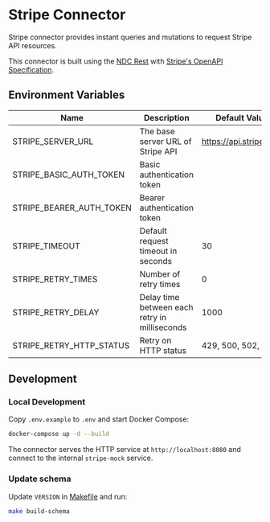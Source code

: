 # Stripe Connector

Stripe connector provides instant queries and mutations to request Stripe API resources.

This connector is built using the [NDC Rest](https://github.com/hasura/ndc-rest) with [Stripe's OpenAPI Specification](https://github.com/stripe/openapi).

## Environment Variables

| Name                     | Description                                   | Default Value          |
| ------------------------ | --------------------------------------------- | ---------------------- |
| STRIPE_SERVER_URL        | The base server URL of Stripe API             | https://api.stripe.com |
| STRIPE_BASIC_AUTH_TOKEN  | Basic authentication token                    |                        |
| STRIPE_BEARER_AUTH_TOKEN | Bearer authentication token                   |                        |
| STRIPE_TIMEOUT           | Default request timeout in seconds            | 30                     |
| STRIPE_RETRY_TIMES       | Number of retry times                         | 0                      |
| STRIPE_RETRY_DELAY       | Delay time between each retry in milliseconds | 1000                   |
| STRIPE_RETRY_HTTP_STATUS | Retry on HTTP status                          | 429, 500, 502, 503     |

## Development

### Local Development

Copy `.env.example` to `.env` and start Docker Compose:

```sh
docker-compose up -d --build
```

The connector serves the HTTP service at `http://localhost:8080` and connect to the internal `stripe-mock` service.

### Update schema

Update `VERSION` in [Makefile](./Makefile) and run:

```sh
make build-schema
```
